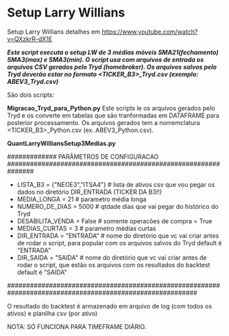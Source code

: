# Setup Larry Willians
Setup Larry Willians detalhes em https://www.youtube.com/watch?v=QXzkrR-dX1E

***Este script executa o setup LW de 3 médias móveis SMA21(fechamento) SMA3(max) e SMA3(min). O script usa com arquivos de entrada os arquivos CSV gerados pelo Tryd (homebroker). Os arquivos salvos pelo Tryd deverão estar no formato <TICKER_B3>_Tryd.csv (exemplo: ABEV3_Tryd.csv)***

São dois scripts:

**Migracao_Tryd_para_Python.py**
Este scripts le os arquivos gerados pelo Tryd e os converte em tabelas que são tranformadas em DATAFRAME para posterior processamento. Os arquivos gerados tem a nomemclatura <TICKER_B3>_Python.csv (ex. ABEV3_Python.csv).

**QuantLarryWilliansSetup3Medias.py**

#############     PARÂMETROS DE CONFIGURACAO     ###############################################################

- LISTA_B3 = {"NEOE3","ITSA4"}     # lista de ativos csv que vou pegar os dados no diretório DIR_ENTRADA (TICKER DA B3!!)
- MEDIA_LONGA = 21           # parametro média longa
- NUMERO_DE_DIAS = 5000      # qtdade dias que vai pegar do histórico do Tryd
- DESABILITA_VENDA = False   # somente operacões de compra = True
- MEDIAS_CURTAS = 3          # parametro médias curtas
- DIR_ENTRADA = "ENTRADA"    # nome do diretório que vc vai criar antes de rodar o script, para popular com os arquivos salvos do Tryd default é "ENTRADA"
- DIR_SAIDA = "SAIDA"        # nome do diretório que vc vai criar antes de rodar o script, que estão os arquivos com os resultados do backtest default é "SAIDA"

##########################################################################################################  

O resultado do backtest é armazenado em arquivo de log (com todos os ativos) e planilha csv (por ativo)

NOTA: SÓ FUNCIONA PARA TIMEFRAME DIÁRIO.
